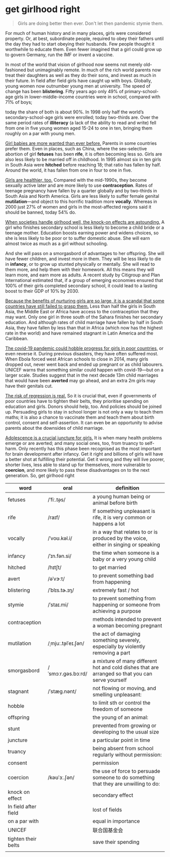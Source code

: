 # get girlhood right

> Girls are doing better then ever. Don't let then pandemic stymie them.

For much of human history and in many places, girls were considered property. Or, at best, subordinate people, required to obey their fathers until the day they had to start obeying their husbands. Few people thought it worthwhile to educate them. Even fewer imagined that a girl could grow up to govern Germany, run the IMF or invent a vaccine.

In most of the world that vision of girlhood now seems not merely old-fashioned but unimaginably remote. In much of the rich world parents now treat their daughters as well as they do their sons, and invest as much in their future. In field after field girls have caught up with boys. Globally, young women now outnumber young men at university. The speed of change has been **blistering**. Fifty years ago only 49% of primary-school-age girls in lower-middle-income countries were in school, compared with 71% of boys; 

today the share of both is about 90%. In 1998 only half the world’s secondary-school-age girls were enrolled; today two-thirds are. Over the same period rates of **illiteracy** (a lack of the ability to read and write) fell from one in five young women aged 15-24 to one in ten, bringing them roughly on a par with young men.

<u>Girl babies are more wanted than ever before.</u> Parents in some countries prefer them. Even in places, such as China, where the sex-selective abortion of girl **fetuses** has been **rife**, it is often becoming less so. Girls are also less likely to be married off in childhood. In 1995 almost six in ten girls in South Asia were **hitched** before reaching 18; that ratio has fallen by half. Around the world, it has fallen from one in four to one in five.

<u>Girls are healthier, too.</u> Compared with the mid-1990s, they become sexually active later and are more likely to use **contraception**. Rates of teenage pregnancy have fallen by a quarter globally and by two-thirds in South Asia and North America. Girls are less likely to suffer female genital **mutilation**—and object to this horrific tradition more **vocally**. Whereas in 2000 just 27% of women and girls in the most-affected regions said it should be banned, today 54% do. 

<u>When societies handle girlhood well, the knock-on effects are astounding.</u> A girl who finishes secondary school is less likely to become a child bride or a teenage mother. Education boosts earning power and widens choices, so she is less likely to be poor or to suffer domestic abuse. She will earn almost twice as much as a girl without schooling.

And she will pass on a smorgasbord of advantages to her offspring. She will have fewer children, and invest more in them. They will be less likely to die in **infancy**, or to grow up stunted physically or mentally. She will read to them more, and help them with their homework. All this means they will learn more, and earn more as adults. A recent study by Citigroup and Plan International estimated that, if a group of emerging economies ensured that 100% of their girls completed secondary school, it could lead to a lasting boost to their GDP of 10% by 2030.

<u>Because the benefits of nurturing girls are so large, it is a scandal that some countries have still failed to grasp them.</u> Less than half the girls in South Asia, the Middle East or Africa have access to the contraception that they may want. Only one girl in three south of the Sahara finishes her secondary education. And although rates of child marriage have fallen by half in South Asia, they have fallen by less than that in Africa (which now has the highest rate in the world) and have remained stagnant in Latin America and the Caribbean.

<u>The covid-19 pandemic could hobble progress for girls in poor countries,</u> or even reverse it. During previous disasters, they have often suffered most. When Ebola forced west African schools to close in 2014, many girls dropped out, never went back and ended up pregnant or as child labourers. UNICEF warns that something similar could happen with covid-19—but on a larger scale. Studies suggest that in the next decade 13m child marriages that would have been **averted** may go ahead, and an extra 2m girls may have their genitals cut.

<u>The risk of regression is real.</u> So it is crucial that, even if governments of poor countries have to tighten their belts, they prioritise spending on education and girls. Donors should help, too. And policies should be joined up. Persuading girls to stay in school longer is not only a way to teach them maths; it is also a chance to vaccinate them and teach them about birth control, consent and self-assertion. It can even be an opportunity to advise parents about the downsides of child marriage.

<u>Adolescence is a crucial juncture for girls.</u> It is when many health problems emerge or are averted; and many social ones, too, from truancy to self-harm. Only recently has this phase been recognised as the most important for brain development after infancy. Get it right and billions of girls will have a better shot at fulfilling their potential. Get it wrong and they will live poorer, shorter lives, less able to stand up for themselves, more vulnerable to **coercion**, and more likely to pass these disadvantages on to the next generation. So, get girlhood right



| word                 | oral               | definition                                                   |
| -------------------- | ------------------ | ------------------------------------------------------------ |
| fetuses              | /ˈfiː.t̬əs/         | a young human being or animal before birth                   |
| rife                 | /raɪf/             | If something unpleasant is rife, it is very common or happens a lot |
| vocally              | /ˈvoʊ.kəl.i/       | in a way that relates to or is produced by the voice, either in singing or speaking |
| infancy              | /ˈɪn.fən.si/       | the time when someone is a baby or a very young child        |
| hitched              | /hɪtʃt/            | to get married                                               |
| avert                | /əˈvɝːt/           | to prevent something bad from happening                      |
| blistering           | /ˈblɪs.tɚ.ɪŋ/      | extremely fast / hot                                         |
| stymie               | /ˈstaɪ.mi/         | to prevent something from happening or someone from achieving a purpose |
| contraception        |                    | methods intended to prevent a woman becoming pregnant        |
| mutilation           | /ˌmjuː.t̬əlˈeɪ.ʃən/ | the act of damaging something severely, especially by violently removing a part |
| smorgasbord          | /ˈsmɔːr.ɡəs.bɔːrd/ | a mixture of many different hot and cold dishes that are arranged so that you can serve yourself |
| stagnant             | /ˈstæɡ.nənt/       | not flowing or moving, and smelling unpleasant:              |
| hobble               |                    | to limit sth or control the freedom of someone               |
| offspring            |                    | the young of an animal:                                      |
| stunt                |                    | prevented from growing or developing to the usual size       |
| juncture             |                    | a particular point in time                                   |
| truancy              |                    | being absent from school regularly without permission:       |
| consent              |                    | permission                                                   |
| coercion             | /kəʊˈɜː.ʃən/       | the use of force to persuade someone to do something that they are unwilling to do: |
| knock on effect      |                    | secondary effect                                             |
| In field after field |                    | lost of fields                                               |
| on a par with        |                    | equal in importance                                          |
| UNICEF               |                    | 联合国基金会                                                 |
| tighten their belts  |                    | save their spending                                          |
|                      |                    |                                                              |